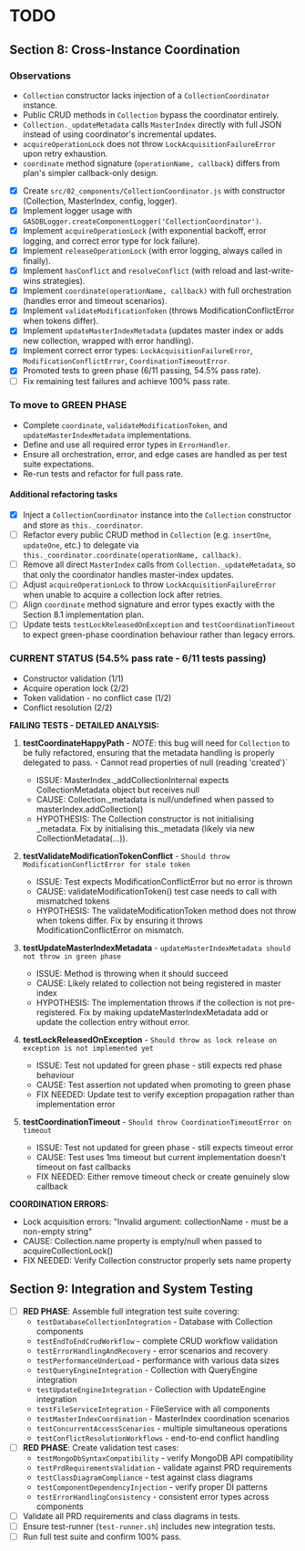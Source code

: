 # TODO

## Section 8: Cross-Instance Coordination

### Observations

- `Collection` constructor lacks injection of a `CollectionCoordinator` instance.
- Public CRUD methods in `Collection` bypass the coordinator entirely.
- `Collection._updateMetadata` calls `MasterIndex` directly with full JSON instead of using coordinator's incremental updates.
- `acquireOperationLock` does not throw `LockAcquisitionFailureError` upon retry exhaustion.
- `coordinate` method signature (`operationName, callback`) differs from plan's simpler callback-only design.

- [x] Create `src/02_components/CollectionCoordinator.js` with constructor (Collection, MasterIndex, config, logger).
- [x] Implement logger usage with `GASDBLogger.createComponentLogger('CollectionCoordinator')`.
- [x] Implement `acquireOperationLock` (with exponential backoff, error logging, and correct error type for lock failure).
- [x] Implement `releaseOperationLock` (with error logging, always called in finally).
- [x] Implement `hasConflict` and `resolveConflict` (with reload and last-write-wins strategies).
- [x] Implement `coordinate(operationName, callback)` with full orchestration (handles error and timeout scenarios).
- [x] Implement `validateModificationToken` (throws ModificationConflictError when tokens differ).
- [x] Implement `updateMasterIndexMetadata` (updates master index or adds new collection, wrapped with error handling).
- [x] Implement correct error types: `LockAcquisitionFailureError`, `ModificationConflictError`, `CoordinationTimeoutError`.
- [x] Promoted tests to green phase (6/11 passing, 54.5% pass rate).
- [ ] Fix remaining test failures and achieve 100% pass rate.

### To move to GREEN PHASE

- Complete `coordinate`, `validateModificationToken`, and `updateMasterIndexMetadata` implementations.
- Define and use all required error types in `ErrorHandler`.
- Ensure all orchestration, error, and edge cases are handled as per test suite expectations.
- Re-run tests and refactor for full pass rate.

#### Additional refactoring tasks

- [x] Inject a `CollectionCoordinator` instance into the `Collection` constructor and store as `this._coordinator`.
- [ ] Refactor every public CRUD method in `Collection` (e.g. `insertOne`, `updateOne`, etc.) to delegate via `this._coordinator.coordinate(operationName, callback)`.
- [ ] Remove all direct `MasterIndex` calls from `Collection._updateMetadata`, so that only the coordinator handles master-index updates.
- [ ] Adjust `acquireOperationLock` to throw `LockAcquisitionFailureError` when unable to acquire a collection lock after retries.
- [ ] Align `coordinate` method signature and error types exactly with the Section 8.1 implementation plan.
- [ ] Update tests `testLockReleasedOnException` and `testCoordinationTimeout` to expect green-phase coordination behaviour rather than legacy errors.

### CURRENT STATUS (54.5% pass rate - 6/11 tests passing)

- Constructor validation (1/1)
- Acquire operation lock (2/2)
- Token validation - no conflict case (1/2)
- Conflict resolution (2/2)

**FAILING TESTS - DETAILED ANALYSIS:**

1. **testCoordinateHappyPath** - *NOTE*: this bug will need for `Collection` to be fully refactored, ensuring that the metadata handling is properly delegated to pass. - Cannot read properties of null (reading 'created')`
   - ISSUE: MasterIndex._addCollectionInternal expects CollectionMetadata object but receives null
   - CAUSE: Collection._metadata is null/undefined when passed to masterIndex.addCollection()
   - HYPOTHESIS: The Collection constructor is not initialising _metadata. Fix by initialising this._metadata (likely via new CollectionMetadata(...)).

2. **testValidateModificationTokenConflict** - `Should throw ModificationConflictError for stale token`
   - ISSUE: Test expects ModificationConflictError but no error is thrown
   - CAUSE: validateModificationToken() test case needs to call with mismatched tokens
   - HYPOTHESIS: The validateModificationToken method does not throw when tokens differ. Fix by ensuring it throws ModificationConflictError on mismatch.

3. **testUpdateMasterIndexMetadata** - `updateMasterIndexMetadata should not throw in green phase`
   - ISSUE: Method is throwing when it should succeed
   - CAUSE: Likely related to collection not being registered in master index
   - HYPOTHESIS: The implementation throws if the collection is not pre-registered. Fix by making updateMasterIndexMetadata add or update the collection entry without error.

4. **testLockReleasedOnException** - `Should throw as lock release on exception is not implemented yet`
   - ISSUE: Test not updated for green phase - still expects red phase behaviour
   - CAUSE: Test assertion not updated when promoting to green phase
   - FIX NEEDED: Update test to verify exception propagation rather than implementation error

5. **testCoordinationTimeout** - `Should throw CoordinationTimeoutError on timeout`
   - ISSUE: Test not updated for green phase - still expects timeout error
   - CAUSE: Test uses 1ms timeout but current implementation doesn't timeout on fast callbacks
   - FIX NEEDED: Either remove timeout check or create genuinely slow callback

**COORDINATION ERRORS:**

- Lock acquisition errors: "Invalid argument: collectionName - must be a non-empty string"
- CAUSE: Collection.name property is empty/null when passed to acquireCollectionLock()
- FIX NEEDED: Verify Collection constructor properly sets name property

## Section 9: Integration and System Testing

- [ ] **RED PHASE**: Assemble full integration test suite covering:
  - `testDatabaseCollectionIntegration` - Database with Collection components
  - `testEndToEndCrudWorkflow` - complete CRUD workflow validation
  - `testErrorHandlingAndRecovery` - error scenarios and recovery
  - `testPerformanceUnderLoad` - performance with various data sizes
  - `testQueryEngineIntegration` - Collection with QueryEngine integration
  - `testUpdateEngineIntegration` - Collection with UpdateEngine integration
  - `testFileServiceIntegration` - FileService with all components
  - `testMasterIndexCoordination` - MasterIndex coordination scenarios
  - `testConcurrentAccessScenarios` - multiple simultaneous operations
  - `testConflictResolutionWorkflows` - end-to-end conflict handling
- [ ] **RED PHASE**: Create validation test cases:
  - `testMongoDbSyntaxCompatibility` - verify MongoDB API compatibility
  - `testPrdRequirementsValidation` - validate against PRD requirements
  - `testClassDiagramCompliance` - test against class diagrams
  - `testComponentDependencyInjection` - verify proper DI patterns
  - `testErrorHandlingConsistency` - consistent error types across components
- [ ] Validate all PRD requirements and class diagrams in tests.
- [ ] Ensure test-runner (`test-runner.sh`) includes new integration tests.
- [ ] Run full test suite and confirm 100% pass.
